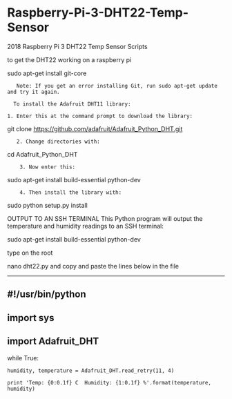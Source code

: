 # Raspberry-Pi-3-DHT22-Temp-Sensor
2018 Raspberry Pi 3 DHT22 Temp Sensor  Scripts 



to get the DHT22 working on a raspberry pi 


sudo apt-get install git-core

       Note: If you get an error installing Git, run sudo apt-get update and try it again.

      To install the Adafruit DHT11 library:

    1. Enter this at the command prompt to download the library:

git clone https://github.com/adafruit/Adafruit_Python_DHT.git

       2. Change directories with:

cd Adafruit_Python_DHT

        3. Now enter this:

sudo apt-get install build-essential python-dev

        4. Then install the library with:

sudo python setup.py install

OUTPUT TO AN SSH TERMINAL
This Python program will output the temperature and humidity readings to an SSH terminal:

sudo apt-get install build-essential python-dev


type on the root  

nano dht22.py and copy and paste the lines below in the file

------------------------------------------------------
#!/usr/bin/python
------------------------
import sys
-------------------------

import Adafruit_DHT
----------------------------

while True:

    humidity, temperature = Adafruit_DHT.read_retry(11, 4)

    print 'Temp: {0:0.1f} C  Humidity: {1:0.1f} %'.format(temperature, humidity)

